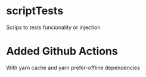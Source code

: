 # scriptTests
Scrips to tests funcionality or injection

# Added Github Actions

With yarn cache and yarn prefer-offline dependencies